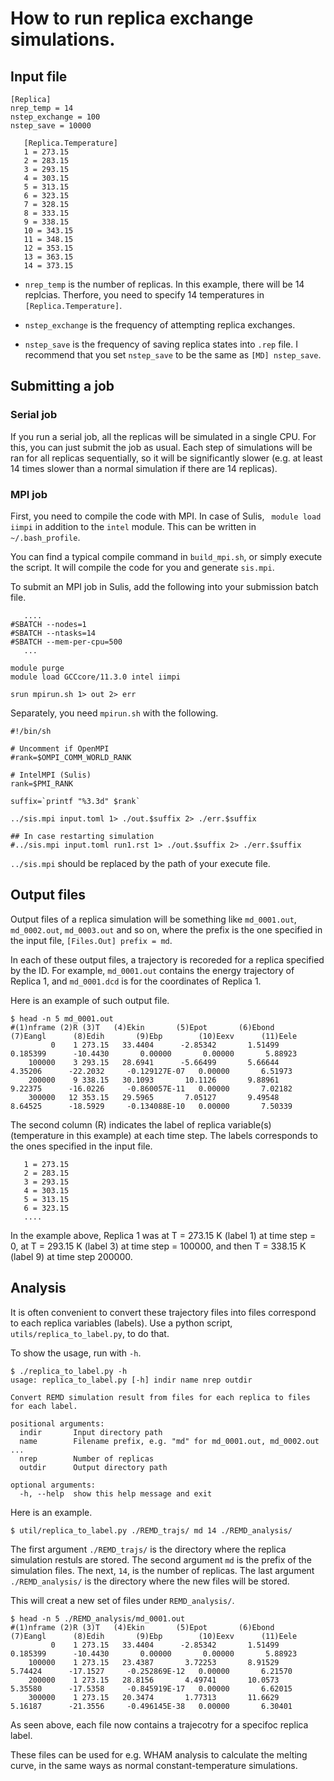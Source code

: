 # How to run replica exchange simulations.

## Input file

```
[Replica]
nrep_temp = 14
nstep_exchange = 100
nstep_save = 10000

   [Replica.Temperature]
   1 = 273.15
   2 = 283.15
   3 = 293.15
   4 = 303.15
   5 = 313.15
   6 = 323.15
   7 = 328.15
   8 = 333.15
   9 = 338.15
   10 = 343.15
   11 = 348.15
   12 = 353.15
   13 = 363.15
   14 = 373.15
```

 * `nrep_temp` is the number of replicas. In this example, there will be 14 replcias. Therfore, you need to specify 14 temperatures in `[Replica.Temperature]`.

 * `nstep_exchange` is the frequency of attempting replica exchanges.

 * `nstep_save` is the frequency of saving replica states into `.rep` file. I recommend that you set `nstep_save` to be the same as `[MD] nstep_save`.

## Submitting a job

### Serial job
If you run a serial job, all the replicas will be simulated in a single CPU. For this, you can just submit the job as usual. Each step of simulations will be ran for all replicas sequentially, so it will be significantly slower (e.g. at least 14 times slower than a normal simulation if there are 14 replicas).

### MPI job

First, you need to compile the code with MPI. In case of Sulis, ` module load iimpi` in addition to the `intel` module. This can be written in `~/.bash_profile`.

You can find a typical compile command in `build_mpi.sh`, or simply execute the script. It will compile the code for you and generate `sis.mpi`. 

To submit an MPI job in Sulis, add the following into your submission batch file.

```
   ....
#SBATCH --nodes=1
#SBATCH --ntasks=14
#SBATCH --mem-per-cpu=500
   ...
   
module purge
module load GCCcore/11.3.0 intel iimpi

srun mpirun.sh 1> out 2> err
```

Separately, you need `mpirun.sh` with the following.

``` 
#!/bin/sh

# Uncomment if OpenMPI
#rank=$OMPI_COMM_WORLD_RANK

# IntelMPI (Sulis)
rank=$PMI_RANK

suffix=`printf "%3.3d" $rank`

../sis.mpi input.toml 1> ./out.$suffix 2> ./err.$suffix

## In case restarting simulation
#../sis.mpi input.toml run1.rst 1> ./out.$suffix 2> ./err.$suffix
```

`../sis.mpi` should be replaced by the path of your execute file.

## Output files

Output files of a replica simulation will be something like `md_0001.out`, `md_0002.out`, `md_0003.out` and so on, where the prefix is the one specified in the input file, `[Files.Out] prefix = md`.

In each of these output files, a trajectory is recoreded for a replica specified by the ID. For example, `md_0001.out` contains the energy trajectory of Replica 1, and `md_0001.dcd` is for the coordinates of Replica 1. 

Here is an example of such output file.

```
$ head -n 5 md_0001.out
#(1)nframe (2)R (3)T   (4)Ekin       (5)Epot       (6)Ebond      (7)Eangl      (8)Edih       (9)Ebp        (10)Eexv      (11)Eele
         0    1 273.15   33.4404      -2.85342       1.51499      0.185399      -10.4430       0.00000       0.00000       5.88923
    100000    3 293.15   28.6941      -5.66499       5.66644       4.35206      -22.2032     -0.129127E-07   0.00000       6.51973
    200000    9 338.15   30.1093       10.1126       9.88961       9.22375      -16.0226     -0.860057E-11   0.00000       7.02182
    300000   12 353.15   29.5965       7.05127       9.49548       8.64525      -18.5929     -0.134088E-10   0.00000       7.50339
```

The second column (R) indicates the label of replica variable(s) (temperature in this example) at each time step. The labels corresponds to the ones specified in the input file.

```
   1 = 273.15
   2 = 283.15
   3 = 293.15
   4 = 303.15
   5 = 313.15
   6 = 323.15
   ....
```

In the example above, Replica 1 was at T = 273.15 K (label 1) at time step = 0, at T = 293.15 K (label 3) at time step = 100000, and then T = 338.15 K (label 9) at time step 200000.

## Analysis

It is often convenient to convert these trajectory files into files correspond to each replica variables (labels). Use a python script, `utils/replica_to_label.py`, to do that.

To show the usage, run with `-h`.

```
$ ./replica_to_label.py -h
usage: replica_to_label.py [-h] indir name nrep outdir

Convert REMD simulation result from files for each replica to files for each label.

positional arguments:
  indir       Input directory path
  name        Filename prefix, e.g. "md" for md_0001.out, md_0002.out ...
  nrep        Number of replicas
  outdir      Output directory path

optional arguments:
  -h, --help  show this help message and exit
```

Here is an example.

```
$ util/replica_to_label.py ./REMD_trajs/ md 14 ./REMD_analysis/
```

The first argument `./REMD_trajs/` is the directory where the replica simulation restuls are stored. The second argument `md` is the prefix of the simulation files. The next, `14`, is the number of replicas. The last argument `./REMD_analysis/` is the directory where the new files will be stored.

This will creat a new set of files under `REMD_analysis/`.

```
$ head -n 5 ./REMD_analysis/md_0001.out
#(1)nframe (2)R (3)T   (4)Ekin       (5)Epot       (6)Ebond      (7)Eangl      (8)Edih       (9)Ebp        (10)Eexv      (11)Eele
         0    1 273.15   33.4404      -2.85342       1.51499      0.185399      -10.4430       0.00000       0.00000       5.88923
    100000    1 273.15   23.4387       3.72253       8.91529       5.74424      -17.1527     -0.252869E-12   0.00000       6.21570
    200000    1 273.15   28.8156       4.49741       10.0573       5.35580      -17.5358     -0.845919E-17   0.00000       6.62015
    300000    1 273.15   20.3474       1.77313       11.6629       5.16187      -21.3556     -0.496145E-38   0.00000       6.30401
```

As seen above, each file now contains a trajecotry for a specifoc replica label.

These files can be used for e.g. WHAM analysis to calculate the melting curve, in the same ways as normal constant-temperature simulations.

